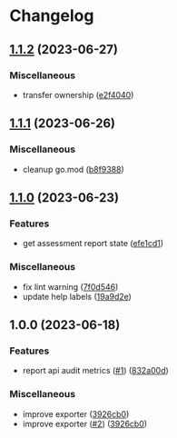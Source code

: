 # Changelog

## [1.1.2](https://github.com/verizonconnect/42crunch-exporter/compare/v1.1.1...v1.1.2) (2023-06-27)


### Miscellaneous

* transfer ownership ([e2f4040](https://github.com/verizonconnect/42crunch-exporter/commit/e2f404091cf0e33696f1d12191c3ee22770b6c1c))

## [1.1.1](https://github.com/verizonconnect/42crunch-exporter/compare/v1.1.0...v1.1.1) (2023-06-26)


### Miscellaneous

* cleanup go.mod ([b8f9388](https://github.com/verizonconnect/42crunch-exporter/commit/b8f93880d468d52dd34fd0d51a9191c270252c4b))

## [1.1.0](https://github.com/verizonconnect/42crunch-exporter/compare/v1.0.0...v1.1.0) (2023-06-23)


### Features

* get assessment report state ([efe1cd1](https://github.com/verizonconnect/42crunch-exporter/commit/efe1cd1ecc97673ebe3be5e9eb894ad623efe4d1))


### Miscellaneous

* fix lint warning ([7f0d546](https://github.com/verizonconnect/42crunch-exporter/commit/7f0d5461216a035fde70800aac1c89b240be2da6))
* update help labels ([19a9d2e](https://github.com/verizonconnect/42crunch-exporter/commit/19a9d2e1e15905eabd4c2f3f2027f35ea4d86bc3))

## 1.0.0 (2023-06-18)


### Features

* report api audit metrics ([#1](https://github.com/verizonconnect/42crunch-exporter/issues/1)) ([832a00d](https://github.com/verizonconnect/42crunch-exporter/commit/832a00da1802707c292b852b212a057395fd352b))


### Miscellaneous

* improve exporter ([3926cb0](https://github.com/verizonconnect/42crunch-exporter/commit/3926cb08f9980dfc8add9a607531441c6c5aa3a1))
* improve exporter ([#2](https://github.com/verizonconnect/42crunch-exporter/issues/2)) ([3926cb0](https://github.com/verizonconnect/42crunch-exporter/commit/3926cb08f9980dfc8add9a607531441c6c5aa3a1))
